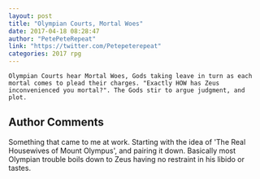 ```yaml
---
layout: post
title: "Olympian Courts, Mortal Woes"
date: 2017-04-18 08:28:47
author: "PetePeteRepeat"
link: "https://twitter.com/Petepeterepeat"
categories: 2017 rpg
---
```

```
Olympian Courts hear Mortal Woes, Gods taking leave in turn as each mortal comes to plead their charges. "Exactly HOW has Zeus inconvenienced you mortal?". The Gods stir to argue judgment, and plot.
```
## Author Comments 

Something that came to me at work. Starting with the idea of 'The Real Housewives of Mount Olympus', and pairing it down. Basically most Olympian trouble boils down to Zeus having no restraint in his libido or tastes.
